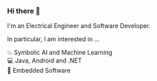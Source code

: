 ### Hi there 👋

I'm an Electrical Engineer and Software Developer.

In particular, I am interested in ...

💥 Symbolic AI and Machine Learning<br>
💻 Java, Android and .NET<br>
🔌 Embedded Software
